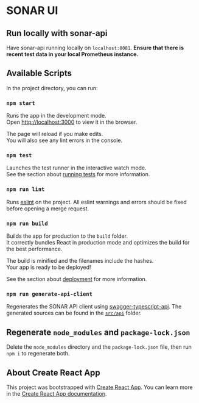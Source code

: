 # SONAR UI

## Run locally with sonar-api

Have sonar-api running locally on `localhost:8081`.
**Ensure that there is recent test data in your local Prometheus instance.**

## Available Scripts

In the project directory, you can run:

### `npm start`

Runs the app in the development mode.\
Open [http://localhost:3000](http://localhost:3000) to view it in the browser.

The page will reload if you make edits.\
You will also see any lint errors in the console.

### `npm test`

Launches the test runner in the interactive watch mode.\
See the section about [running tests](https://facebook.github.io/create-react-app/docs/running-tests) for more
information.

### `npm run lint`

Runs [eslint](https://eslint.org/) on the project. All eslint warnings and errors should be fixed before opening a merge request.

### `npm run build`

Builds the app for production to the `build` folder.\
It correctly bundles React in production mode and optimizes the build for the best performance.

The build is minified and the filenames include the hashes.\
Your app is ready to be deployed!

See the section about [deployment](https://facebook.github.io/create-react-app/docs/deployment) for more information.

### `npm run generate-api-client`

Regenerates the SONAR API client using [swagger-typescript-api](https://github.com/acacode/swagger-typescript-api). The
generated sources can be found in the [`src/api`](./src/api) folder.

## Regenerate `node_modules` and `package-lock.json`

Delete the `node_modules` directory and the `package-lock.json` file, then run `npm i` to regenerate both.

## About Create React App

This project was bootstrapped with [Create React App](https://github.com/facebook/create-react-app).
You can learn more in
the [Create React App documentation](https://facebook.github.io/create-react-app/docs/getting-started).
